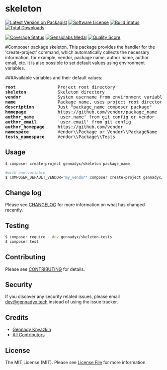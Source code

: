 # skeleton

[![Latest Version on Packagist][ico-version]][link-packagist]
[![Software License][ico-license]](LICENSE)
[![Build Status][ico-travis]][link-travis]
[![Total Downloads][ico-downloads]][link-downloads]

[![Coverage Status][ico-coverage]][link-coverage]
[![Sensiolabs Medal][ico-code-quality-sensio]][link-code-quality-sensio]
[![Quality Score][ico-code-quality-scrutinizer]][link-code-quality-scrutinizer]

#Composer package skeleton.
This package provides the handler for the 'create-project' command, which automatically collects the necessary information, for example, vendor, package name, author name, author email, etc. It is also possible to set default values using environment variables.

###Available variables and their default values:
<pre>
<b>root</b>                Project root directory
<b>skeleton</b>            Skeleton directory
<b>vendor</b>              System username from environment variable
<b>name</b>                Package name, uses project root directory basename
<b>description</b>         Just "package_name composer package"
<b>homepage</b>            https://github.com/vendor/package_name
<b>author_name</b>         'user.name' from git config or vendor
<b>author_email</b>        'user.email' from git config
<b>author_homepage</b>     https://github.com/vendor
<b>namespace</b>           Vendor\\Package or Vendor\\PackageName
<b>tests_namespace</b>     Vendor\\Package\\Tests
</pre>

## Usage

``` bash
$ composer create-project gennadyx/skeleton package_name

#with env variable
$ COMPOSER_DEFAULT_VENDOR="my_vendor" composer create-project gennadyx/skeleton package_name
```

## Change log

Please see [CHANGELOG](CHANGELOG.md) for more information on what has changed recently.

## Testing

``` bash
$ composer require --dev gennadyx/skeleton-tests
$ composer test
```

## Contributing

Please see [CONTRIBUTING](CONTRIBUTING.md) for details.

## Security

If you discover any security related issues, please email dev@gennadyx.tech instead of using the issue tracker.

## Credits

- [Gennady Knyazkin][link-author]
- [All Contributors][link-contributors]

## License

The MIT License (MIT). Please see [License File](LICENSE) for more information.

[ico-version]: https://img.shields.io/packagist/v/gennadyx/skeleton.svg?style=flat
[ico-license]: https://img.shields.io/packagist/l/gennadyx/skeleton.svg?style=flat
[ico-travis]: https://img.shields.io/travis/gennadyx/skeleton/master.svg?style=flat
[ico-coverage]: https://img.shields.io/scrutinizer/coverage/g/gennadyx/skeleton.svg?style=flat
[ico-code-quality-scrutinizer]: https://img.shields.io/scrutinizer/g/gennadyx/skeleton.svg?style=flat
[ico-code-quality-sensio]: https://insight.sensiolabs.com/projects/8a05f05b-d1c9-40b1-8c87-5a251f712f4d/mini.png
[ico-downloads]: https://img.shields.io/packagist/dt/gennadyx/skeleton.svg?style=flat

[link-packagist]: https://packagist.org/packages/gennadyx/skeleton
[link-travis]: https://travis-ci.org/gennadyx/skeleton
[link-coverage]: https://scrutinizer-ci.com/g/gennadyx/skeleton/code-structure
[link-code-quality-scrutinizer]: https://scrutinizer-ci.com/g/gennadyx/skeleton
[link-code-quality-sensio]: https://insight.sensiolabs.com/projects/8a05f05b-d1c9-40b1-8c87-5a251f712f4d
[link-downloads]: https://packagist.org/packages/gennadyx/skeleton
[link-author]: http://gennadyx.tech
[link-contributors]: https://github.com/gennadyx/skeleton/contributors

